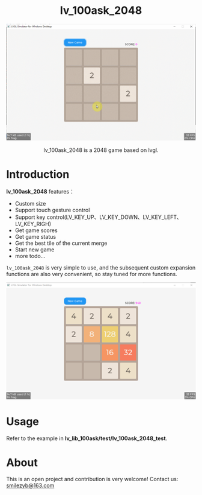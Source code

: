 
<h1 align="center"> lv_100ask_2048</h1>

<p align="center">
<img src="./lv_100ask_2048_demo.gif">
</p>
<p align="center">
lv_100ask_2048 is a 2048 game based on lvgl.
</p>



# Introduction
**lv_100ask_2048** features：

- Custom size
- Support touch gesture control
- Support key control(LV\_KEY\_UP、LV\_KEY\_DOWN、LV\_KEY\_LEFT、LV\_KEY\_RIGH)
- Get game scores
- Get game status
- Get the best tile of the current merge
- Start new game
- more todo...

`lv_100ask_2048` is very simple to use, and the subsequent custom expansion functions are also very convenient, so stay tuned for more functions.

![](./lv_100ask_2048_demo.png)


# Usage

Refer to the example in **lv_lib_100ask/test/lv_100ask_2048_test**.

# About
This is an open project and contribution is very welcome!
Contact us: smilezyb@163.com

